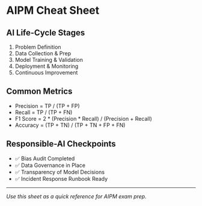 # AIPM Cheat Sheet

## AI Life-Cycle Stages
1. Problem Definition
2. Data Collection & Prep
3. Model Training & Validation
4. Deployment & Monitoring
5. Continuous Improvement

## Common Metrics
- Precision = TP / (TP + FP)
- Recall = TP / (TP + FN)
- F1 Score = 2 * (Precision * Recall) / (Precision + Recall)
- Accuracy = (TP + TN) / (TP + TN + FP + FN)

## Responsible-AI Checkpoints
- ✅ Bias Audit Completed
- ✅ Data Governance in Place
- ✅ Transparency of Model Decisions
- ✅ Incident Response Runbook Ready

---
_Use this sheet as a quick reference for AIPM exam prep._
